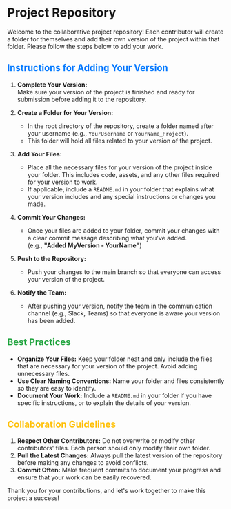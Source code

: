 # Project Repository

Welcome to the collaborative project repository! Each contributor will create a folder for themselves and add their own version of the project within that folder. Please follow the steps below to add your work.

## <span style="color: #007BFF;">Instructions for Adding Your Version</span>

1. **Complete Your Version:**  
   Make sure your version of the project is finished and ready for submission before adding it to the repository.

2. **Create a Folder for Your Version:**  
   - In the root directory of the repository, create a folder named after your username (e.g., `YourUsername` or `YourName_Project`).
   - This folder will hold all files related to your version of the project.

3. **Add Your Files:**  
   - Place all the necessary files for your version of the project inside your folder. This includes code, assets, and any other files required for your version to work.
   - If applicable, include a `README.md` in your folder that explains what your version includes and any special instructions or changes you made.

4. **Commit Your Changes:**  
   - Once your files are added to your folder, commit your changes with a clear commit message describing what you've added.  
     (e.g., **"Added MyVersion - YourName"**)

5. **Push to the Repository:**  
   - Push your changes to the main branch so that everyone can access your version of the project.

6. **Notify the Team:**  
   - After pushing your version, notify the team in the communication channel (e.g., Slack, Teams) so that everyone is aware your version has been added.

## <span style="color: #28a745;">Best Practices</span>

<ul>
  <li><b>Organize Your Files:</b> Keep your folder neat and only include the files that are necessary for your version of the project. Avoid adding unnecessary files.</li>
  <li><b>Use Clear Naming Conventions:</b> Name your folder and files consistently so they are easy to identify.</li>
  <li><b>Document Your Work:</b> Include a <code>README.md</code> in your folder if you have specific instructions, or to explain the details of your version.</li>
</ul>

## <span style="color: #ffc107;">Collaboration Guidelines</span>

<ol>
  <li><b>Respect Other Contributors:</b> Do not overwrite or modify other contributors' files. Each person should only modify their own folder.</li>
  <li><b>Pull the Latest Changes:</b> Always pull the latest version of the repository before making any changes to avoid conflicts.</li>
  <li><b>Commit Often:</b> Make frequent commits to document your progress and ensure that your work can be easily recovered.</li>
</ol>

Thank you for your contributions, and let's work together to make this project a success!

